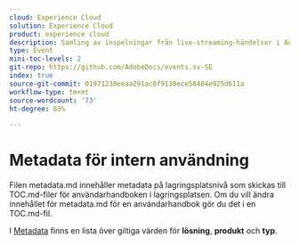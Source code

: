 ```yaml
---
cloud: Experience Cloud
solution: Experience Cloud
product: experience cloud
description: Samling av inspelningar från live-streaming-händelser i Adobe.
type: Event
mini-toc-levels: 2
git-repo: https://github.com/AdobeDocs/events.sv-SE
index: true
source-git-commit: 01971230eeaa291ac8f9130ece58484e925d611a
workflow-type: tm+mt
source-wordcount: '73'
ht-degree: 83%

---
```



# Metadata för intern användning

Filen metadata.md innehåller metadata på lagringsplatsnivå som skickas till TOC.md-filer för användarhandboken i lagringsplatsen. Om du vill ändra innehållet för metadata.md för en användarhandbok gör du det i en TOC.md-fil.

I [Metadata](https://experienceleague.adobe.com/docs/authoring-guide-exl/using/editing/user-guide-setup/metadata.html?lang=sv) finns en lista över giltiga värden för **lösning**, **produkt** och **typ**.
